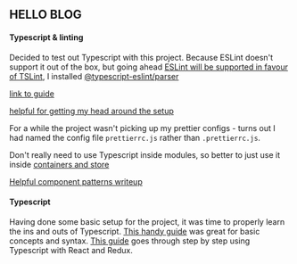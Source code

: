 ## HELLO BLOG

#### Typescript & linting

Decided to test out Typescript with this project. Because ESLint doesn't support it out of the box, but going ahead [ESLint will be supported in favour of TSLint](https://github.com/Microsoft/TypeScript/issues/29288#developer-productivity-tools-and-integration), I installed [@typescript-eslint/parser](https://www.npmjs.com/package/@typescript-eslint/parser)

[link to guide](https://dev.to/robertcoopercode/using-eslint-and-prettier-in-a-typescript-project-53jb)

[helpful for getting my head around the setup](https://medium.com/@dors718/linting-your-react-typescript-project-with-eslint-and-prettier-2423170c3d42)

For a while the project wasn't picking up my prettier configs - turns out I had named the config file `prettierrc.js` rather than `.prettierrc.js`.

Don't really need to use Typescript inside modules, so better to just use it inside [containers and store](https://github.com/nozzle/react-static/issues/205)

[Helpful component patterns writeup](https://levelup.gitconnected.com/ultimate-react-component-patterns-with-typescript-2-8-82990c516935)

#### Typescript

Having done some basic setup for the project, it was time to properly learn the ins and outs of Typescript. [This handy guide](https://2ality.com/2018/04/type-notation-typescript.html) was great for basic concepts and syntax. [This guide](https://medium.com/@rossbulat/how-to-use-typescript-with-react-and-redux-a118b1e02b76) goes through step by step using Typescript with React and Redux.
